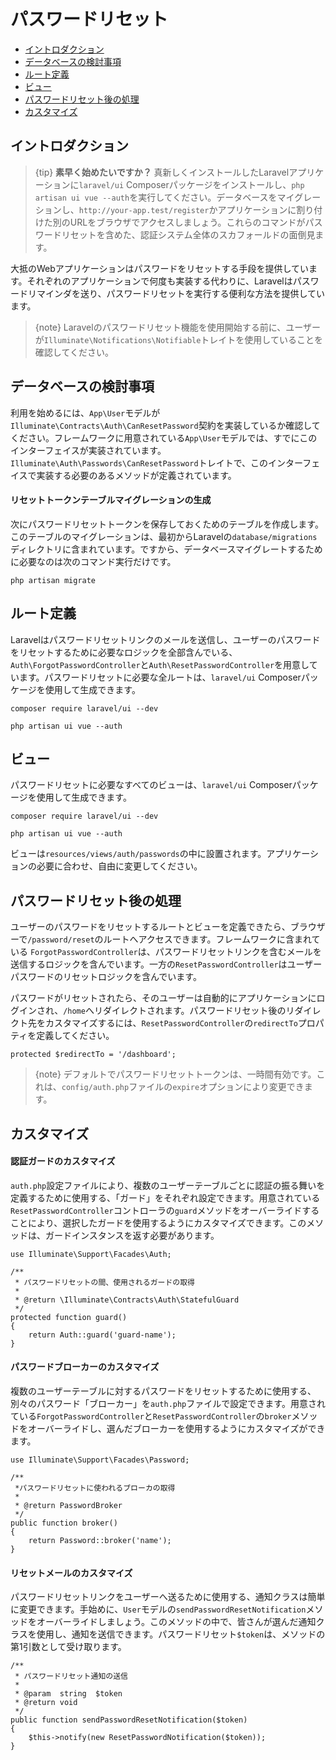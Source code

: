 # パスワードリセット

- [イントロダクション](#introduction)
- [データベースの検討事項](#resetting-database)
- [ルート定義](#resetting-routing)
- [ビュー](#resetting-views)
- [パスワードリセット後の処理](#after-resetting-passwords)
- [カスタマイズ](#password-customization)

<a name="introduction"></a>
## イントロダクション

> {tip} **素早く始めたいですか？** 真新しくインストールしたLaravelアプリケーションに`laravel/ui` Composerパッケージをインストールし、`php artisan ui vue --auth`を実行してください。データベースをマイグレーションし、`http://your-app.test/register`かアプリケーションに割り付けた別のURLをブラウザでアクセスしましょう。これらのコマンドがパスワードリセットを含めた、認証システム全体のスカフォールドの面倒見ます。

大抵のWebアプリケーションはパスワードをリセットする手段を提供しています。それぞれのアプリケーションで何度も実装する代わりに、Laravelはパスワードリマインダを送り、パスワードリセットを実行する便利な方法を提供しています。

> {note} Laravelのパスワードリセット機能を使用開始する前に、ユーザーが`Illuminate\Notifications\Notifiable`トレイトを使用していることを確認してください。

<a name="resetting-database"></a>
## データベースの検討事項

利用を始めるには、`App\User`モデルが`Illuminate\Contracts\Auth\CanResetPassword`契約を実装しているか確認してください。フレームワークに用意されている`App\User`モデルでは、すでにこのインターフェイスが実装されています。`Illuminate\Auth\Passwords\CanResetPassword`トレイトで、このインターフェイスで実装する必要のあるメソッドが定義されています。

#### リセットトークンテーブルマイグレーションの生成

次にパスワードリセットトークンを保存しておくためのテーブルを作成します。このテーブルのマイグレーションは、最初からLaravelの`database/migrations`ディレクトリに含まれています。ですから、データベースマイグレートするために必要なのは次のコマンド実行だけです。

    php artisan migrate

<a name="resetting-routing"></a>
## ルート定義

Laravelはパスワードリセットリンクのメールを送信し、ユーザーのパスワードをリセットするために必要なロジックを全部含んでいる、`Auth\ForgotPasswordController`と`Auth\ResetPasswordController`を用意しています。パスワードリセットに必要な全ルートは、`laravel/ui` Composerパッケージを使用して生成できます。

    composer require laravel/ui --dev

    php artisan ui vue --auth

<a name="resetting-views"></a>
## ビュー

パスワードリセットに必要なすべてのビューは、`laravel/ui` Composerパッケージを使用して生成できます。

    composer require laravel/ui --dev

    php artisan ui vue --auth

ビューは`resources/views/auth/passwords`の中に設置されます。アプリケーションの必要に合わせ、自由に変更してください。

<a name="after-resetting-passwords"></a>
## パスワードリセット後の処理

ユーザーのパスワードをリセットするルートとビューを定義できたら、ブラウザーで`/password/reset`のルートへアクセスできます。フレームワークに含まれている `ForgotPasswordController`は、パスワードリセットリンクを含むメールを送信するロジックを含んでいます。一方の`ResetPasswordController`はユーザーパスワードのリセットロジックを含んでいます。

パスワードがリセットされたら、そのユーザーは自動的にアプリケーションにログインされ、`/home`へリダイレクトされます。パスワードリセット後のリダイレクト先をカスタマイズするには、`ResetPasswordController`の`redirectTo`プロパティを定義してください。

    protected $redirectTo = '/dashboard';

> {note} デフォルトでパスワードリセットトークンは、一時間有効です。これは、`config/auth.php`ファイルの`expire`オプションにより変更できます。

<a name="password-customization"></a>
## カスタマイズ

#### 認証ガードのカスタマイズ

`auth.php`設定ファイルにより、複数のユーザーテーブルごとに認証の振る舞いを定義するために使用する、「ガード」をそれぞれ設定できます。用意されている`ResetPasswordController`コントローラの`guard`メソッドをオーバーライドすることにより、選択したガードを使用するようにカスタマイズできます。このメソッドは、ガードインスタンスを返す必要があります。

    use Illuminate\Support\Facades\Auth;

    /**
     * パスワードリセットの間、使用されるガードの取得
     *
     * @return \Illuminate\Contracts\Auth\StatefulGuard
     */
    protected function guard()
    {
        return Auth::guard('guard-name');
    }

#### パスワードブローカーのカスタマイズ

複数のユーザーテーブルに対するパスワードをリセットするために使用する、別々のパスワード「ブローカー」を`auth.php`ファイルで設定できます。用意されている`ForgotPasswordController`と`ResetPasswordController`の`broker`メソッドをオーバーライドし、選んだブローカーを使用するようにカスタマイズができます。

    use Illuminate\Support\Facades\Password;

    /**
     *パスワードリセットに使われるブローカの取得
     *
     * @return PasswordBroker
     */
    public function broker()
    {
        return Password::broker('name');
    }

#### リセットメールのカスタマイズ

パスワードリセットリンクをユーザーへ送るために使用する、通知クラスは簡単に変更できます。手始めに、`User`モデルの`sendPasswordResetNotification`メソッドをオーバーライドしましょう。このメソッドの中で、皆さんが選んだ通知クラスを使用し、通知を送信できます。パスワードリセット`$token`は、メソッドの第1引数として受け取ります。

    /**
     * パスワードリセット通知の送信
     *
     * @param  string  $token
     * @return void
     */
    public function sendPasswordResetNotification($token)
    {
        $this->notify(new ResetPasswordNotification($token));
    }
